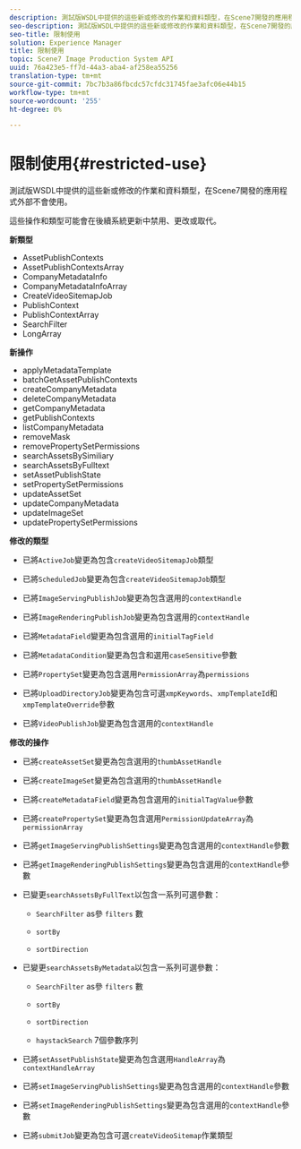 ```yaml
---
description: 測試版WSDL中提供的這些新或修改的作業和資料類型，在Scene7開發的應用程式外部不會使用。
seo-description: 測試版WSDL中提供的這些新或修改的作業和資料類型，在Scene7開發的應用程式外部不會使用。
seo-title: 限制使用
solution: Experience Manager
title: 限制使用
topic: Scene7 Image Production System API
uuid: 76a423e5-ff7d-44a3-aba4-af258ea55256
translation-type: tm+mt
source-git-commit: 7bc7b3a86fbcdc57cfdc31745fae3afc06e44b15
workflow-type: tm+mt
source-wordcount: '255'
ht-degree: 0%

---
```



# 限制使用{#restricted-use}

測試版WSDL中提供的這些新或修改的作業和資料類型，在Scene7開發的應用程式外部不會使用。

這些操作和類型可能會在後續系統更新中禁用、更改或取代。

**新類型**

* AssetPublishContexts
* AssetPublishContextsArray
* CompanyMetadataInfo
* CompanyMetadataInfoArray
* CreateVideoSitemapJob
* PublishContext
* PublishContextArray
* SearchFilter
* LongArray

**新操作**

* applyMetadataTemplate
* batchGetAssetPublishContexts
* createCompanyMetadata
* deleteCompanyMetadata
* getCompanyMetadata
* getPublishContexts
* listCompanyMetadata
* removeMask
* removePropertySetPermissions
* searchAssetsBySimiliary
* searchAssetsByFulltext
* setAssetPublishState
* setPropertySetPermissions
* updateAssetSet
* updateCompanyMetadata
* updateImageSet
* updatePropertySetPermissions

**修改的類型**

* 已將`ActiveJob`變更為包含`createVideoSitemapJob`類型

* 已將`ScheduledJob`變更為包含`createVideoSitemapJob`類型

* 已將`ImageServingPublishJob`變更為包含選用的`contextHandle`

* 已將`ImageRenderingPublishJob`變更為包含選用的`contextHandle`

* 已將`MetadataField`變更為包含選用的`initialTagField`

* 已將`MetadataCondition`變更為包含和選用`caseSensitive`參數

* 已將`PropertySet`變更為包含選用`PermissionArray`為`permissions`

* 已將`UploadDirectoryJob`變更為包含可選`xmpKeywords`、`xmpTemplateId`和`xmpTemplateOverride`參數

* 已將`VideoPublishJob`變更為包含選用的`contextHandle`

**修改的操作**

* 已將`createAssetSet`變更為包含選用的`thumbAssetHandle`

* 已將`createImageSet`變更為包含選用的`thumbAssetHandle`

* 已將`createMetadataField`變更為包含選用的`initialTagValue`參數

* 已將`createPropertySet`變更為包含選用`PermissionUpdateArray`為`permissionArray`

* 已將`getImageServingPublishSettings`變更為包含選用的`contextHandle`參數

* 已將`getImageRenderingPublishSettings`變更為包含選用的`contextHandle`參數

* 已變更`searchAssetsByFullText`以包含一系列可選參數：

   * `SearchFilter` as參 `filters` 數

   * `sortBy`
   * `sortDirection`

* 已變更`searchAssetsByMetadata`以包含一系列可選參數：

   * `SearchFilter` as參 `filters` 數

   * `sortBy`
   * `sortDirection`
   * `haystackSearch` 7個參數序列

* 已將`setAssetPublishState`變更為包含選用`HandleArray`為`contextHandleArray`

* 已將`setImageServingPublishSettings`變更為包含選用的`contextHandle`參數

* 已將`setImageRenderingPublishSettings`變更為包含選用的`contextHandle`參數

* 已將`submitJob`變更為包含可選`createVideoSitemap`作業類型

